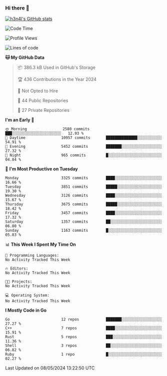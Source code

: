 ### Hi there 👋

[![h3n4l's GitHub stats](https://github-readme-stats.vercel.app/api?username=h3n4l&count_private=true&show_icons=true&theme=radical)](https://github.com/h3n4l/github-readme-stats)

<!--START_SECTION:waka-->
![Code Time](http://img.shields.io/badge/Code%20Time-1%2C866%20hrs%2044%20mins-blue)

![Profile Views](http://img.shields.io/badge/Profile%20Views-0-blue)

![Lines of code](https://img.shields.io/badge/From%20Hello%20World%20I%27ve%20Written-7.6%20million%20lines%20of%20code-blue)

**🐱 My GitHub Data** 

> 📦 386.3 kB Used in GitHub's Storage 
 > 
> 🏆 436 Contributions in the Year 2024
 > 
> 🚫 Not Opted to Hire
 > 
> 📜 44 Public Repositories 
 > 
> 🔑 27 Private Repositories 
 > 
**I'm an Early 🐤** 

```text
🌞 Morning                2580 commits        ███░░░░░░░░░░░░░░░░░░░░░░   12.93 % 
🌆 Daytime                10957 commits       ██████████████░░░░░░░░░░░   54.91 % 
🌃 Evening                5452 commits        ███████░░░░░░░░░░░░░░░░░░   27.32 % 
🌙 Night                  965 commits         █░░░░░░░░░░░░░░░░░░░░░░░░   04.84 % 
```
📅 **I'm Most Productive on Tuesday** 

```text
Monday                   3325 commits        ████░░░░░░░░░░░░░░░░░░░░░   16.66 % 
Tuesday                  3851 commits        █████░░░░░░░░░░░░░░░░░░░░   19.30 % 
Wednesday                3126 commits        ████░░░░░░░░░░░░░░░░░░░░░   15.67 % 
Thursday                 3675 commits        █████░░░░░░░░░░░░░░░░░░░░   18.42 % 
Friday                   3457 commits        ████░░░░░░░░░░░░░░░░░░░░░   17.32 % 
Saturday                 1357 commits        ██░░░░░░░░░░░░░░░░░░░░░░░   06.80 % 
Sunday                   1163 commits        █░░░░░░░░░░░░░░░░░░░░░░░░   05.83 % 
```


📊 **This Week I Spent My Time On** 

```text
💬 Programming Languages: 
No Activity Tracked This Week

🔥 Editors: 
No Activity Tracked This Week

🐱‍💻 Projects: 
No Activity Tracked This Week

💻 Operating System: 
No Activity Tracked This Week
```

**I Mostly Code in Go** 

```text
Go                       12 repos            ███████░░░░░░░░░░░░░░░░░░   27.27 % 
C++                      7 repos             ████░░░░░░░░░░░░░░░░░░░░░   15.91 % 
Rust                     5 repos             ███░░░░░░░░░░░░░░░░░░░░░░   11.36 % 
Shell                    3 repos             ██░░░░░░░░░░░░░░░░░░░░░░░   06.82 % 
Ruby                     1 repo              █░░░░░░░░░░░░░░░░░░░░░░░░   02.27 % 
```




 Last Updated on 08/05/2024 13:22:50 UTC
<!--END_SECTION:waka-->

